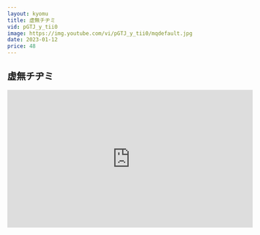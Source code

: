 ```yaml
---
layout: kyomu
title: 虚無チヂミ
vid: pGTJ_y_tii0
image: https://img.youtube.com/vi/pGTJ_y_tii0/mqdefault.jpg
date: 2023-01-12
price: 48
---
```


## 虚無チヂミ

<div class="youtube">
  <iframe width="560" height="315" src="https://www.youtube.com/embed/pGTJ_y_tii0" frameborder="0" allow="accelerometer; autoplay; encrypted-media; gyroscope; picture-in-picture" allowfullscreen></iframe>
</div>

